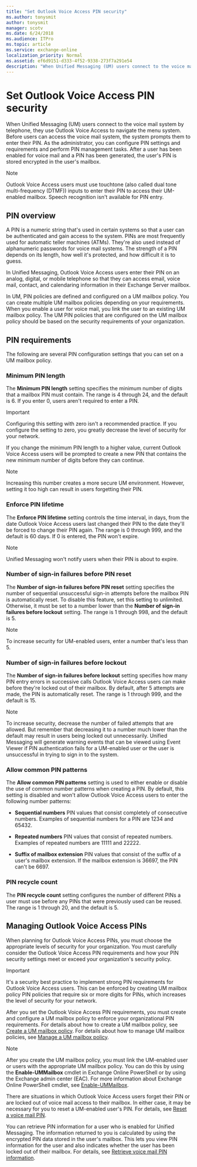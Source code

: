 ```yaml
---
title: "Set Outlook Voice Access PIN security"
ms.author: tonysmit
author: tonysmit
manager: scotv
ms.date: 6/24/2018
ms.audience: ITPro
ms.topic: article
ms.service: exchange-online
localization_priority: Normal
ms.assetid: ef6d9151-d333-4f52-9338-273f7a291e54
description: "When Unified Messaging (UM) users connect to the voice mail system by telephone, they use Outlook Voice Access to navigate the menu system. Before users can access the voice mail system, the system prompts them to enter their PIN. As the administrator, you can configure PIN settings and requirements and perform PIN management tasks. After a user has been enabled for voice mail and a PIN has been generated, the user's PIN is stored encrypted in the user's mailbox."
---
```


# Set Outlook Voice Access PIN security

When Unified Messaging (UM) users connect to the voice mail system by telephone, they use Outlook Voice Access to navigate the menu system. Before users can access the voice mail system, the system prompts them to enter their PIN. As the administrator, you can configure PIN settings and requirements and perform PIN management tasks. After a user has been enabled for voice mail and a PIN has been generated, the user's PIN is stored encrypted in the user's mailbox. 
  
> [!NOTE]
> Outlook Voice Access users must use touchtone (also called dual tone multi-frequency (DTMF)) inputs to enter their PIN to access their UM-enabled mailbox. Speech recognition isn't available for PIN entry. 
  
## PIN overview
<a name="Overview"> </a>

A PIN is a numeric string that's used in certain systems so that a user can be authenticated and gain access to the system. PINs are most frequently used for automatic teller machines (ATMs). They're also used instead of alphanumeric passwords for voice mail systems. The strength of a PIN depends on its length, how well it's protected, and how difficult it is to guess. 
  
 In Unified Messaging, Outlook Voice Access users enter their PIN on an analog, digital, or mobile telephone so that they can access email, voice mail, contact, and calendaring information in their Exchange Server mailbox. 
  
In UM, PIN policies are defined and configured on a UM mailbox policy. You can create multiple UM mailbox policies depending on your requirements. When you enable a user for voice mail, you link the user to an existing UM mailbox policy. The UM PIN policies that are configured on the UM mailbox policy should be based on the security requirements of your organization.
  
## PIN requirements
<a name="Requirements"> </a>

The following are several PIN configuration settings that you can set on a UM mailbox policy.
  
### Minimum PIN length

The **Minimum PIN length** setting specifies the minimum number of digits that a mailbox PIN must contain. The range is 4 through 24, and the default is 6. If you enter 0, users aren't required to enter a PIN. 
  
> [!IMPORTANT]
> Configuring this setting with zero isn't a recommended practice. If you configure the setting to zero, you greatly decrease the level of security for your network. 
  
If you change the minimum PIN length to a higher value, current Outlook Voice Access users will be prompted to create a new PIN that contains the new minimum number of digits before they can continue.
  
> [!NOTE]
> Increasing this number creates a more secure UM environment. However, setting it too high can result in users forgetting their PIN. 
  
### Enforce PIN lifetime

The **Enforce PIN lifetime** setting controls the time interval, in days, from the date Outlook Voice Access users last changed their PIN to the date they'll be forced to change their PIN again. The range is 0 through 999, and the default is 60 days. If 0 is entered, the PIN won't expire. 
  
> [!NOTE]
> Unified Messaging won't notify users when their PIN is about to expire. 
  
### Number of sign-in failures before PIN reset

The **Number of sign-in failures before PIN reset** setting specifies the number of sequential unsuccessful sign-in attempts before the mailbox PIN is automatically reset. To disable this feature, set this setting to unlimited. Otherwise, it must be set to a number lower than the **Number of sign-in failures before lockout** setting. The range is 1 through 998, and the default is 5. 
  
> [!NOTE]
> To increase security for UM-enabled users, enter a number that's less than 5. 
  
### Number of sign-in failures before lockout

The **Number of sign-in failures before lockout** setting specifies how many PIN entry errors in successive calls Outlook Voice Access users can make before they're locked out of their mailbox. By default, after 5 attempts are made, the PIN is automatically reset. The range is 1 through 999, and the default is 15. 
  
> [!NOTE]
> To increase security, decrease the number of failed attempts that are allowed. But remember that decreasing it to a number much lower than the default may result in users being locked out unnecessarily. Unified Messaging will generate warning events that can be viewed using Event Viewer if PIN authentication fails for a UM-enabled user or the user is unsuccessful in trying to sign in to the system. 
  
### Allow common PIN patterns

The **Allow common PIN patterns** setting is used to either enable or disable the use of common number patterns when creating a PIN. By default, this setting is disabled and won't allow Outlook Voice Access users to enter the following number patterns: 
  
- **Sequential numbers** PIN values that consist completely of consecutive numbers. Examples of sequential numbers for a PIN are 1234 and 65432. 
    
- **Repeated numbers** PIN values that consist of repeated numbers. Examples of repeated numbers are 11111 and 22222. 
    
- **Suffix of mailbox extension** PIN values that consist of the suffix of a user's mailbox extension. If the mailbox extension is 36697, the PIN can't be 6697. 
    
### PIN recycle count

The **PIN recycle count** setting configures the number of different PINs a user must use before any PINs that were previously used can be reused. The range is 1 through 20, and the default is 5. 
  
## Managing Outlook Voice Access PINs
<a name="Managing"> </a>

When planning for Outlook Voice Access PINs, you must choose the appropriate levels of security for your organization. You must carefully consider the Outlook Voice Access PIN requirements and how your PIN security settings meet or exceed your organization's security policy.
  
> [!IMPORTANT]
> It's a security best practice to implement strong PIN requirements for Outlook Voice Access users. This can be enforced by creating UM mailbox policy PIN policies that require six or more digits for PINs, which increases the level of security for your network. 
  
After you set the Outlook Voice Access PIN requirements, you must create and configure a UM mailbox policy to enforce your organizational PIN requirements. For details about how to create a UM mailbox policy, see [Create a UM mailbox policy](../../voice-mail-unified-messaging/set-up-voice-mail/create-um-mailbox-policy.md). For details about how to manage UM mailbox policies, see [Manage a UM mailbox policy](../../voice-mail-unified-messaging/set-up-voice-mail/manage-um-mailbox-policy.md).
  
> [!NOTE]
> After you create the UM mailbox policy, you must link the UM-enabled user or users with the appropriate UM mailbox policy. You can do this by using the **Enable-UMMailbox** cmdlet in Exchange Online PowerShell or by using the Exchange admin center (EAC). For more information about Exchange Online PowerShell cmdlet, see [Enable-UMMailbox](https://technet.microsoft.com/library/5391a63c-ca60-498c-8358-5f0667140738.aspx). 
  
There are situations in which Outlook Voice Access users forget their PIN or are locked out of voice mail access to their mailbox. In either case, it may be necessary for you to reset a UM-enabled user's PIN. For details, see [Reset a voice mail PIN](reset-a-voice-mail-pin.md).
  
You can retrieve PIN information for a user who is enabled for Unified Messaging. The information returned to you is calculated by using the encrypted PIN data stored in the user's mailbox. This lets you view PIN information for the user and also indicates whether the user has been locked out of their mailbox. For details, see [Retrieve voice mail PIN information](retrieve-voice-mail-pin-information.md).
  

